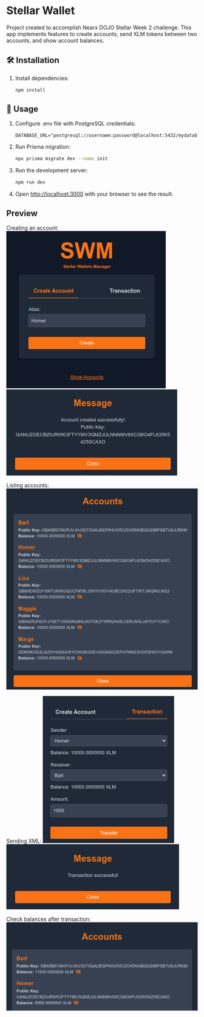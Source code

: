 # Stellar Wallet

Project created to accomplish Nearx DOJO Stellar Week 2 challenge. This app implements features to create accounts, send XLM tokens between two accounts, and show account balances.

## 🛠️ Installation

1. Install dependencies:
   ```bash
   npm install
   ```

## 🚀 Usage
1. Configure .env file with PostgreSQL credentials:
    ```env
    DATABASE_URL="postgresql://username:password@localhost:5432/mydatabase"
    ```

2. Run Prisma migration:
    ```bash
    npx prisma migrate dev --name init
    ```

3. Run the development server:
    ```bash
    npm run dev
    ```

4. Open [http://localhost:3000](http://localhost:3000) with your browser to see the result.


## Preview
Creating an account:
![Create account](public/01-create-account.png)
![Account created](public/02-account-created.png)

Listing accounts:
![List accounts](public/03-list-accounts.png)

Sending XML:
![Transaction](public/04-transaction.png)
![Transaction success](public/05-transaction-success.png)

Check balances after transaction:
![Check balances](public/06-check-balances.png)